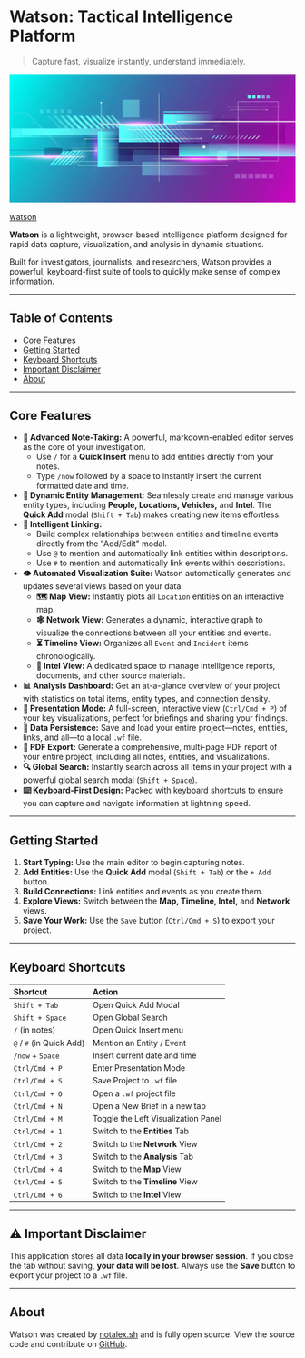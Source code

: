 # Watson: Tactical Intelligence Platform

> Capture fast, visualize instantly, understand immediately.

![Watson Banner](./banner.png)

[watson](https://watson-intel.vercel.app/)

**Watson** is a lightweight, browser-based intelligence platform designed for rapid data capture, visualization, and analysis in dynamic situations.

Built for investigators, journalists, and researchers, Watson provides a powerful, keyboard-first suite of tools to quickly make sense of complex information.

---

## Table of Contents

-   [Core Features](#core-features)
-   [Getting Started](#getting-started)
-   [Keyboard Shortcuts](#keyboard-shortcuts)
-   [Important Disclaimer](#important-disclaimer)
-   [About](#about)

---

## Core Features

-   **📝 Advanced Note-Taking:** A powerful, markdown-enabled editor serves as the core of your investigation.
    -   Use `/` for a **Quick Insert** menu to add entities directly from your notes.
    -   Type `/now` followed by a space to instantly insert the current formatted date and time.
-   **🔗 Dynamic Entity Management:** Seamlessly create and manage various entity types, including **People, Locations, Vehicles,** and **Intel**. The **Quick Add** modal (`Shift + Tab`) makes creating new items effortless.
-   **🧠 Intelligent Linking:**
    -   Build complex relationships between entities and timeline events directly from the "Add/Edit" modal.
    -   Use `@` to mention and automatically link entities within descriptions.
    -   Use `#` to mention and automatically link events within descriptions.
-   **👁️ Automated Visualization Suite:** Watson automatically generates and updates several views based on your data:
    -   **🗺️ Map View:** Instantly plots all `Location` entities on an interactive map.
    -   **🕸️ Network View:** Generates a dynamic, interactive graph to visualize the connections between all your entities and events.
    -   **⏳ Timeline View:** Organizes all `Event` and `Incident` items chronologically.
    -   **📁 Intel View:** A dedicated space to manage intelligence reports, documents, and other source materials.
-   **📊 Analysis Dashboard:** Get an at-a-glance overview of your project with statistics on total items, entity types, and connection density.
-   **🚀 Presentation Mode:** A full-screen, interactive view (`Ctrl/Cmd + P`) of your key visualizations, perfect for briefings and sharing your findings.
-   **💾 Data Persistence:** Save and load your entire project—notes, entities, links, and all—to a local `.wf` file.
-   **📄 PDF Export:** Generate a comprehensive, multi-page PDF report of your entire project, including all notes, entities, and visualizations.
-   **🔍 Global Search:** Instantly search across all items in your project with a powerful global search modal (`Shift + Space`).
-   **⌨️ Keyboard-First Design:** Packed with keyboard shortcuts to ensure you can capture and navigate information at lightning speed.

---

## Getting Started

1.  **Start Typing:** Use the main editor to begin capturing notes.
2.  **Add Entities:** Use the **Quick Add** modal (`Shift + Tab`) or the `+ Add` button.
3.  **Build Connections:** Link entities and events as you create them.
4.  **Explore Views:** Switch between the **Map, Timeline, Intel,** and **Network** views.
5.  **Save Your Work:** Use the `Save` button (`Ctrl/Cmd + S`) to export your project.

---

## Keyboard Shortcuts

| Shortcut                | Action                               |
| :---------------------- | :----------------------------------- |
| `Shift + Tab`           | Open Quick Add Modal                 |
| `Shift + Space`         | Open Global Search                   |
| `/` (in notes)          | Open Quick Insert menu               |
| `@` / `#` (in Quick Add)  | Mention an Entity / Event            |
| `/now` + `Space`        | Insert current date and time         |
| `Ctrl/Cmd + P`          | Enter Presentation Mode              |
| `Ctrl/Cmd + S`          | Save Project to `.wf` file           |
| `Ctrl/Cmd + O`          | Open a `.wf` project file            |
| `Ctrl/Cmd + N`          | Open a New Brief in a new tab        |
| `Ctrl/Cmd + M`          | Toggle the Left Visualization Panel  |
| `Ctrl/Cmd + 1`          | Switch to the **Entities** Tab       |
| `Ctrl/Cmd + 2`          | Switch to the **Network** View       |
| `Ctrl/Cmd + 3`          | Switch to the **Analysis** Tab       |
| `Ctrl/Cmd + 4`          | Switch to the **Map** View           |
| `Ctrl/Cmd + 5`          | Switch to the **Timeline** View      |
| `Ctrl/Cmd + 6`          | Switch to the **Intel** View         |

---

## ⚠️ Important Disclaimer

This application stores all data **locally in your browser session**. If you close the tab without saving, **your data will be lost**. Always use the **Save** button to export your project to a `.wf` file.

---

## About

Watson was created by [notalex.sh](https://www.notalex.sh) and is fully open source. View the source code and contribute on [GitHub](https://github.com/notalex-sh/watson).
